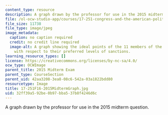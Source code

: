 ```yaml
---
content_type: resource
description: A graph drawn by the professor for use in the 2015 midterm question.
file: /ol-ocw-studio-app/courses/17-251-congress-and-the-american-political-system-i-fall-2016/32ff39a592be0b97bba537b8f4246d6c_17-251F16-2015MidtermGraph.jpg
file_size: 11738
file_type: image/jpeg
image_metadata:
  caption: no caption required
  credit: no credit line required
  image-alt: A graph showing the ideal points of the 11 members of the legislature
    with respect to their preferred levels of sanctions.
learning_resource_types: []
license: https://creativecommons.org/licenses/by-nc-sa/4.0/
ocw_type: OCWImage
parent_title: 2015 Midterm Exam
parent_type: CourseSection
parent_uid: 42aa3208-3ea8-08c6-542a-03a1822bdd80
resourcetype: Image
title: 17-251F16-2015MidtermGraph.jpg
uid: 32ff39a5-92be-0b97-bba5-37b8f4246d6c
---
```

A graph drawn by the professor for use in the 2015 midterm question.